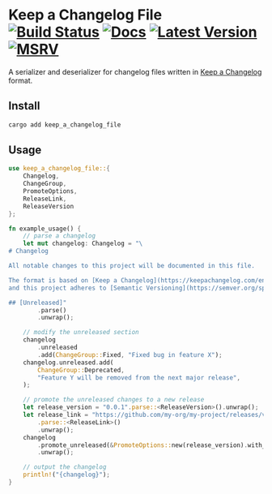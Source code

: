 # Keep a Changelog File &emsp; [![Build Status]][ci] [![Docs]][docs.rs] [![Latest Version]][crates.io] [![MSRV]][install-rust]

A serializer and deserializer for changelog files written in [Keep a Changelog](https://keepachangelog.com/en/1.1.0/)
format.

## Install

```sh
cargo add keep_a_changelog_file
```

## Usage

```rust
use keep_a_changelog_file::{
    Changelog,
    ChangeGroup,
    PromoteOptions,
    ReleaseLink,
    ReleaseVersion
};

fn example_usage() {
    // parse a changelog
    let mut changelog: Changelog = "\
# Changelog

All notable changes to this project will be documented in this file.

The format is based on [Keep a Changelog](https://keepachangelog.com/en/1.1.0/),
and this project adheres to [Semantic Versioning](https://semver.org/spec/v2.0.0.html).

## [Unreleased]"
        .parse()
        .unwrap();

    // modify the unreleased section
    changelog
        .unreleased
        .add(ChangeGroup::Fixed, "Fixed bug in feature X");
    changelog.unreleased.add(
        ChangeGroup::Deprecated,
        "Feature Y will be removed from the next major release",
    );

    // promote the unreleased changes to a new release
    let release_version = "0.0.1".parse::<ReleaseVersion>().unwrap();
    let release_link = "https://github.com/my-org/my-project/releases/v0.0.1"
        .parse::<ReleaseLink>()
        .unwrap();
    changelog
        .promote_unreleased(&PromoteOptions::new(release_version).with_link(release_link))
        .unwrap();

    // output the changelog
    println!("{changelog}");
}
```

[Build Status]: https://img.shields.io/github/actions/workflow/status/heroku/keep_a_changelog_file/ci.yml?branch=main

[ci]: https://github.com/heroku/keep_a_changelog_file/actions/workflows/ci.yml?query=branch%3Amain

[MSRV]: https://img.shields.io/badge/MSRV-rustc_1.74+-lightgray.svg

[install-rust]: https://www.rust-lang.org/tools/install

[Docs]: https://img.shields.io/docsrs/keep_a_changelog_file

[docs.rs]: https://docs.rs/keep_a_changelog_file/latest/keep_a_changelog_file/

[Latest Version]: https://img.shields.io/crates/v/keep_a_changelog_file.svg

[crates.io]: https://crates.io/crates/keep_a_changelog_file
